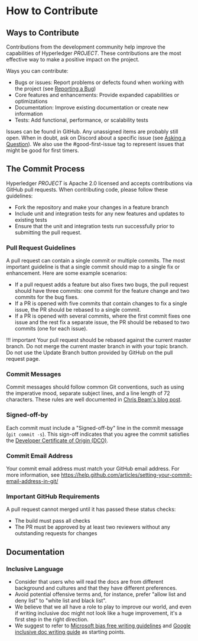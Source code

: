 # How to Contribute

## Ways to Contribute

Contributions from the development community help improve the capabilities of
Hyperledger _PROJECT_. These contributions are the most effective way to
make a positive impact on the project.

Ways you can contribute:

* Bugs or issues: Report problems or defects found when working with the project (see [Reporting a Bug](./reporting-a-bug.md))
* Core features and enhancements: Provide expanded capabilities or optimizations
* Documentation: Improve existing documentation or create new information
* Tests: Add functional, performance, or scalability tests

Issues can be found in GitHub. Any unassigned items are probably still open. When in doubt, ask on Discord about a specific issue (see [Asking a Question](./asking-a-question.md)). We also use the #good-first-issue tag to represent issues that might be good for first timers.

## The Commit Process

Hyperledger _PROJECT_ is Apache 2.0 licensed and accepts contributions via GitHub pull requests. When contributing code, please follow these guidelines:

* Fork the repository and make your changes in a feature branch
* Include unit and integration tests for any new features and updates to existing tests
* Ensure that the unit and integration tests run successfully prior to submitting the pull request.

### Pull Request Guidelines

A pull request can contain a single commit or multiple commits. The most
important guideline is that a single commit should map to a single fix or
enhancement. Here are some example scenarios:

* If a pull request adds a feature but also fixes two bugs, the pull request should have three commits: one commit for the feature change and two commits for the bug fixes.
* If a PR is opened with five commits that contain changes to fix a single issue, the PR should be rebased to a single commit.
* If a PR is opened with several commits, where the first commit fixes one issue and the rest fix a separate issue, the PR should be rebased to two commits (one for each issue).

!!! important
    Your pull request should be rebased against the current master branch. Do not merge the current master branch in with your topic branch. Do not use the Update Branch button provided by GitHub on the pull request page.

### Commit Messages

Commit messages should follow common Git conventions, such as using the imperative mood, separate subject lines, and a line length of 72 characters.  These rules are well documented in [Chris Beam's blog post](https://chris.beams.io/posts/git-commit/#seven-rules).

### Signed-off-by

Each commit must include a "Signed-off-by" line in the commit message (``git commit -s``). This sign-off indicates that you agree the commit satisfies the [Developer Certificate of Origin (DCO)](http://developercertificate.org/).

### Commit Email Address

Your commit email address must match your GitHub email address. For more information, see https://help.github.com/articles/setting-your-commit-email-address-in-git/

### Important GitHub Requirements

A pull request cannot merged until it has passed these status checks:

* The build must pass all checks
* The PR must be approved by at least two reviewers without any
  outstanding requests for changes

## Documentation

### Inclusive Language

- Consider that users who will read the docs are from different background and cultures and that they have different preferences.
- Avoid potential offensive terms and, for instance, prefer "allow list and deny list" to "white list and black list".
- We believe that we all have a role to play to improve our world, and even if writing inclusive doc might not look like a huge improvement, it's a first step in the right direction.
- We suggest to refer to [Microsoft bias free writing guidelines](https://learn.microsoft.com/en-us/style-guide/bias-free-communication) and [Google inclusive doc writing guide](https://developers.google.com/style/inclusive-documentation) as starting points.

